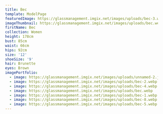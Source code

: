 ```yaml
---
title: Bec
template: ModelPage
featuredImage: https://glassmanagement.imgix.net/images/uploads/bec-3.webp
imageThumbnail: https://glassmanagement.imgix.net/images/uploads/bec.webp
firstName: Bec
collection: Women
height: 178cm
bust: 85cm
waist: 66cm
hips: 92cm
size: '12'
shoeSize: '9'
hair: Brunette
eyes: Brown
imagePortfolio:
  - image: https://glassmanagement.imgix.net/images/uploads/unnamed-2.jpg
  - image: https://glassmanagement.imgix.net/images/uploads/bec-2.webp
  - image: https://glassmanagement.imgix.net/images/uploads/bec-4.webp
  - image: https://glassmanagement.imgix.net/images/uploads/bec.webp
  - image: https://glassmanagement.imgix.net/images/uploads/bec-1.webp
  - image: https://glassmanagement.imgix.net/images/uploads/bec-8.webp
  - image: https://glassmanagement.imgix.net/images/uploads/bec-5.webp
---
```


